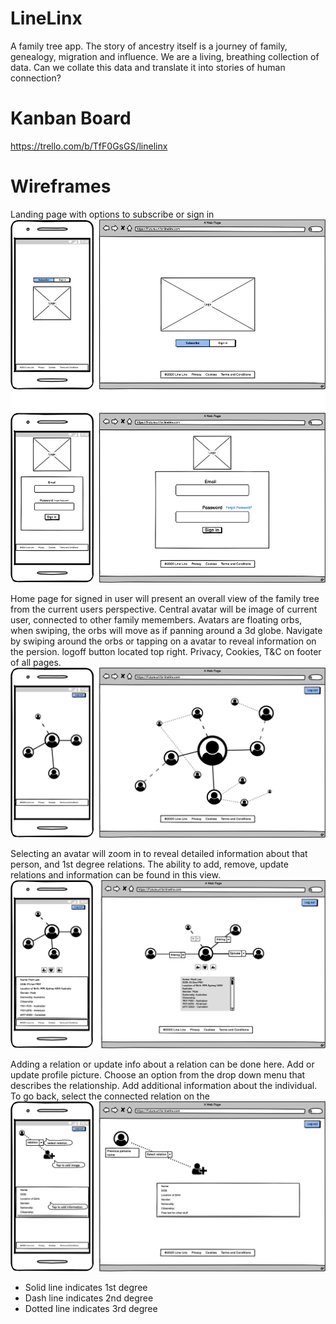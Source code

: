 # LineLinx
A family tree app. The story of ancestry itself is a journey of family, genealogy, migration and influence.
We are a living, breathing collection of data. Can we collate this data and translate it into stories of human connection?


# Kanban Board
https://trello.com/b/TfF0GsGS/linelinx

# Wireframes
Landing page with options to subscribe or sign in
![landing](/docs/WireFrames/1.LandingPage.png)

Home page for signed in user will present an overall view of the family tree from the current users perspective. Central avatar will be image of current user, connected to other family memembers. Avatars are floating orbs, when swiping, the orbs will move as if panning around a 3d globe. Navigate by swiping around the orbs or tapping on a avatar to reveal information on the persion. logoff button located top right. Privacy, Cookies, T&C on footer of all pages.
![home](/docs/WireFrames/2.UserHome.png)

Selecting an avatar will zoom in to reveal detailed information about that person, and 1st degree relations. The ability to add, remove, update relations and information can be found in this view.
![detail](/docs/WireFrames/3.UserDetail.png)

Adding a relation or update info about a relation can be done here. Add or update profile picture. Choose an option from the drop down menu that describes the relationship. Add additional information about the individual.
To go back, select the connected relation on the 
![add](/docs/WireFrames/4.AddRelation.png)

* Solid line indicates 1st degree
* Dash line indicates 2nd degree
* Dotted line indicates 3rd degree